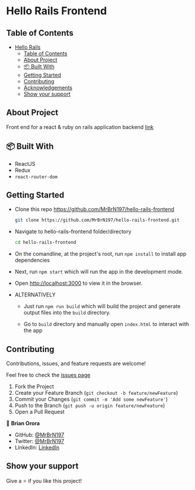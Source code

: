 # Hello Rails Frontend

## Table of Contents

- [Hello Rails](#hello-rails-frontend)
  - [Table of Contents](#table-of-contents)
  - [About Project](#about-project)
  - [📦 Built With](#-built-with)
  - [Getting Started](#getting-started)
  - [Contributing](#contributing)
  - [Acknowledgements](#acknowledgements)
  - [Show your support](#show-your-support)

## About Project

Front end for a react & ruby on rails application
backend [link](https://github.com/MrBrN197/hello-rails-backend)
 

## 📦 Built With

- ReactJS
- Redux
- `react-router-dom`

## Getting Started

- Clone this repo <https://github.com/MrBrN197/hello-rails-frontend>

    ```bash
    git clone https://github.com/MrBrN197/hello-rails-frontend.git
    ```

- Navigate to hello-rails-frontend folder/directory

    ```bash
    cd hello-rails-frontend
    ```

- On the comandline, at the project's root, run ```npm install``` to install app dependencies

- Next, run ```npm start``` which will run the app in the development mode.

- Open [http://localhost:3000](http://localhost:3000) to view it in the browser.

- ALTERNATIVELY

  - Just run ```npm run build``` which will build the project and generate output files into the ```build``` directory.

  - Go to ```build``` directory and manually open ```index.html``` to interact with the app

## Contributing

Contributions, issues, and feature requests are welcome!

Feel free to check the [issues page](../issues)

  1. Fork the Project
  2. Create your Feature Branch (`git checkout -b feature/newFeature`)
  3. Commit your Changes (`git commit -m 'Add some newFeature'`)
  4. Push to the Branch (`git push -u origin feature/newFeature`)
  5. Open a Pull Request

👤 **Brian Orora**

- GitHub: [@MrBrN197](https://github.com/MrBrN197)
- Twitter: [@MrBrN197](https://twitter.com/MrBrN197)
- LinkedIn: [LinkedIn](https://www.linkedin.com/in/brian-orora-2b7883a7/)

## Show your support

Give a ⭐️ if you like this project!
